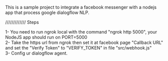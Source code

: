 This is a sample project to integrate a facebook messenger with a nodejs app that process google dialogflow NLP.

///////////// Steps

1- You need to run ngrok local with the command "ngrok http 5000", your NodeJS app should run on PORT=5000 <br/>
2- Take the https url from ngrok then set it at facebook page "Callback URL" and set the "Verify Token" to "VERIFY_TOKEN" in file "src/webhook.js" <br/>
3- Config ur dialogflow agent.
